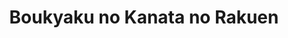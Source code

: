 --- 
title: "Boukyaku no Kanata no Rakuen"
publishdate: "2019-8-7T16:48:46+02:00"
src: "https://365manga.net/manga/boukyaku-no-kanata-no-rakuen"
image: "https://data.365manga.net/images/thumbnails/6654-boukyaku-no-kanata-no-rakuen.jpg"
description: "''Have we met?''Answer: a right hook Because Bryony Morgan pulls no punches. Even when she's very pregnant and facing down the father of her unborn child. She fell for wealthy hotelier Rafael de Luca when he courted her for her beachfront real estate. Then he disappeared. Now, she's in New York for answers--and she won't accept a brush-off."
---
